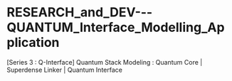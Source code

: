 # RESEARCH_and_DEV---QUANTUM_Interface_Modelling_Application
[Series 3 : Q-Interface] Quantum Stack Modeling : Quantum Core | Superdense Linker | Quantum Interface 
